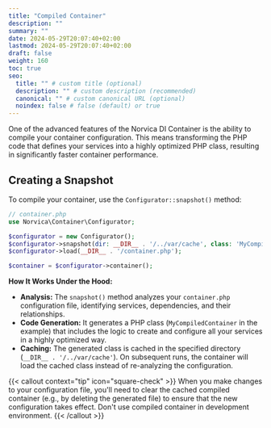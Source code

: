 ```yaml
---
title: "Compiled Container"
description: ""
summary: ""
date: 2024-05-29T20:07:40+02:00
lastmod: 2024-05-29T20:07:40+02:00
draft: false
weight: 160
toc: true
seo:
  title: "" # custom title (optional)
  description: "" # custom description (recommended)
  canonical: "" # custom canonical URL (optional)
  noindex: false # false (default) or true
---
```


One of the advanced features of the Norvica DI Container is the ability to compile your container configuration. This
means transforming the PHP code that defines your services into a highly optimized PHP class, resulting in significantly
faster container performance.

## Creating a Snapshot

To compile your container, use the `Configurator::snapshot()` method:

```php
// container.php
use Norvica\Container\Configurator;

$configurator = new Configurator();
$configurator->snapshot(dir: __DIR__ . '/../var/cache', class: 'MyCompiledContainer');
$configurator->load(__DIR__ . '/container.php');

$container = $configurator->container();
```

**How It Works Under the Hood:**

* **Analysis:** The `snapshot()` method analyzes your `container.php` configuration file, identifying services,
  dependencies, and their relationships.
* **Code Generation:** It generates a PHP class (`MyCompiledContainer` in the example) that includes the logic to create
  and configure all your services in a highly optimized way.
* **Caching:** The generated class is cached in the specified directory (`__DIR__ . '/../var/cache'`). On subsequent
  runs, the container will load the cached class instead of re-analyzing the configuration.

{{< callout context="tip" icon="square-check" >}}
When you make changes to your configuration file, you'll need to clear the cached compiled container (e.g., by deleting
the generated file) to ensure that the new configuration takes effect. Don't use compiled container in development environment.
{{< /callout >}}
